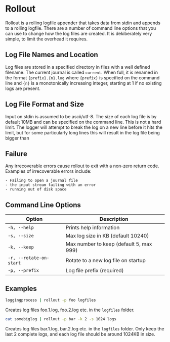 # Rollout

Rollout is a rolling logfile appender that takes data from stdin and appends to a rolling logfile. There are a number of command line options that you can use to change how the log files are created. It is dekiberately very simple, to limit the overhead it requires.

## Log File Names and Location

Log files are stored in a specified directory in files with a well defined filename. The current journal is called `current`. When full, it is renamed in the format `{prefix}.{n}.log` where `{prefix}` is specified on the command line and `{n}` is a monotonically increasing integer, starting at 1 if no existing logs are present.

## Log File Format and Size

Input on stdin is assumed to be ascii/utf-8.
The size of each log file is by default 10MB and can be specified on the command line. This is not a hard limit. The logger will attempt to break the log on a new line before it hits the limit, but for some particularly long lines this will result in the log file being bigger than 

## Failure

Any irrecoverable errors cause rollout to exit with a non-zero return code. Examples of irrecoverable errors include:

    - Failing to open a journal file
    - the input stream failing with an error
    - running out of disk space

## Command Line Options

| Option                  | Description                             |
|-------------------------|-----------------------------------------|
| `-h, --help`            | Prints help information                 |
| `-s, --size`            | Max log size in KB (default 10240)      |
| `-k, --keep`            | Max number to keep (default 5, max 999) |
| `-r, --rotate-on-start` | Rotate to a new log file on startup     |
| `-p, --prefix`          | Log file prefix (required)              |

## Examples

```sh
loggingprocess | rollout -p foo logfiles
```
Creates log files foo.1.log, foo.2.log etc. in the `logfiles` folder.

```sh
cat somebiglog | rollout -p bar -k 2 -s 1024 logs
```
Creates log files bar.1.log, bar.2.log etc. in the `logfiles` folder. Only keep the last 2 complete logs, and each log file should be around 1024KB in size.